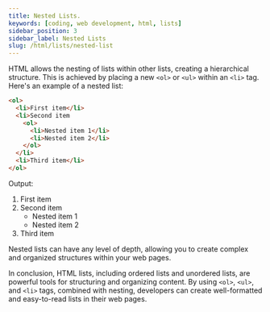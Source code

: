 ```yaml
---
title: Nested Lists.
keywords: [coding, web development, html, lists]
sidebar_position: 3
sidebar_label: Nested Lists
slug: /html/lists/nested-list
---
```


HTML allows the nesting of lists within other lists, creating a hierarchical structure. This is achieved by placing a new ```<ol>``` or ```<ul>``` within an ```<li>``` tag. Here's an example of a nested list:

```html
<ol>
  <li>First item</li>
  <li>Second item
    <ol>
      <li>Nested item 1</li>
      <li>Nested item 2</li>
    </ol>
  </li>
  <li>Third item</li>
</ol>
```
Output:
1. First item
2. Second item
   - Nested item 1
   - Nested item 2
3. Third item


Nested lists can have any level of depth, allowing you to create complex and organized structures within your web pages.

In conclusion, HTML lists, including ordered lists and unordered lists, are powerful tools for structuring and organizing content. By using ```<ol>```, ```<ul>```, and ```<li>``` tags, combined with nesting, developers can create well-formatted and easy-to-read lists in their web pages.